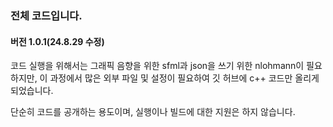 ### 전체 코드입니다.
#### 버전 1.0.1(24.8.29 수정)

코드 실행을 위해서는 그래픽 음향을 위한 sfml과 json을 쓰기 위한 nlohmann이 필요하지만,
이 과정에서 많은 외부 파일 및 설정이 필요하여 깃 허브에 c++ 코드만 올리게 되었습니다.

단순히 코드를 공개하는 용도이며, 실행이나 빌드에 대한 지원은 하지 않습니다.
